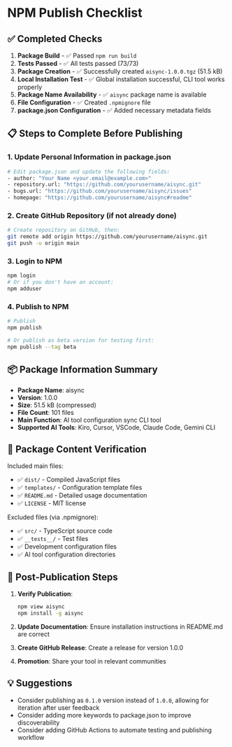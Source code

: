 # NPM Publish Checklist

## ✅ Completed Checks

1. **Package Build** - ✅ Passed `npm run build`
2. **Tests Passed** - ✅ All tests passed (73/73)
3. **Package Creation** - ✅ Successfully created `aisync-1.0.0.tgz` (51.5 kB)
4. **Local Installation Test** - ✅ Global installation successful, CLI tool works properly
5. **Package Name Availability** - ✅ `aisync` package name is available
6. **File Configuration** - ✅ Created `.npmignore` file
7. **package.json Configuration** - ✅ Added necessary metadata fields

## 📋 Steps to Complete Before Publishing

### 1. Update Personal Information in package.json
```bash
# Edit package.json and update the following fields:
- author: "Your Name <your.email@example.com>"
- repository.url: "https://github.com/yourusername/aisync.git"
- bugs.url: "https://github.com/yourusername/aisync/issues"
- homepage: "https://github.com/yourusername/aisync#readme"
```

### 2. Create GitHub Repository (if not already done)
```bash
# Create repository on GitHub, then:
git remote add origin https://github.com/yourusername/aisync.git
git push -u origin main
```

### 3. Login to NPM
```bash
npm login
# Or if you don't have an account:
npm adduser
```

### 4. Publish to NPM
```bash
# Publish
npm publish

# Or publish as beta version for testing first:
npm publish --tag beta
```

## 📦 Package Information Summary

- **Package Name**: aisync
- **Version**: 1.0.0
- **Size**: 51.5 kB (compressed)
- **File Count**: 101 files
- **Main Function**: AI tool configuration sync CLI tool
- **Supported AI Tools**: Kiro, Cursor, VSCode, Claude Code, Gemini CLI

## 🔧 Package Content Verification

Included main files:
- ✅ `dist/` - Compiled JavaScript files
- ✅ `templates/` - Configuration template files
- ✅ `README.md` - Detailed usage documentation
- ✅ `LICENSE` - MIT license

Excluded files (via .npmignore):
- ✅ `src/` - TypeScript source code
- ✅ `__tests__/` - Test files
- ✅ Development configuration files
- ✅ AI tool configuration directories

## 🚀 Post-Publication Steps

1. **Verify Publication**:
   ```bash
   npm view aisync
   npm install -g aisync
   ```

2. **Update Documentation**: Ensure installation instructions in README.md are correct

3. **Create GitHub Release**: Create a release for version 1.0.0

4. **Promotion**: Share your tool in relevant communities

## 💡 Suggestions

- Consider publishing as `0.1.0` version instead of `1.0.0`, allowing for iteration after user feedback
- Consider adding more keywords to package.json to improve discoverability
- Consider adding GitHub Actions to automate testing and publishing workflow